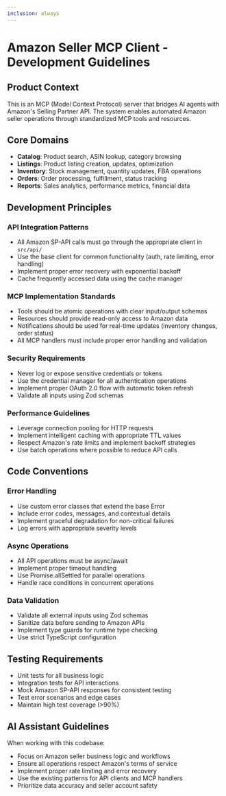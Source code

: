 ```yaml
---
inclusion: always
---
```


# Amazon Seller MCP Client - Development Guidelines

## Product Context

This is an MCP (Model Context Protocol) server that bridges AI agents with Amazon's Selling Partner API. The system enables automated Amazon seller operations through standardized MCP tools and resources.

## Core Domains

- **Catalog**: Product search, ASIN lookup, category browsing
- **Listings**: Product listing creation, updates, optimization
- **Inventory**: Stock management, quantity updates, FBA operations
- **Orders**: Order processing, fulfillment, status tracking
- **Reports**: Sales analytics, performance metrics, financial data

## Development Principles

### API Integration Patterns
- All Amazon SP-API calls must go through the appropriate client in `src/api/`
- Use the base client for common functionality (auth, rate limiting, error handling)
- Implement proper error recovery with exponential backoff
- Cache frequently accessed data using the cache manager

### MCP Implementation Standards
- Tools should be atomic operations with clear input/output schemas
- Resources should provide read-only access to Amazon data
- Notifications should be used for real-time updates (inventory changes, order status)
- All MCP handlers must include proper error handling and validation

### Security Requirements
- Never log or expose sensitive credentials or tokens
- Use the credential manager for all authentication operations
- Implement proper OAuth 2.0 flow with automatic token refresh
- Validate all inputs using Zod schemas

### Performance Guidelines
- Leverage connection pooling for HTTP requests
- Implement intelligent caching with appropriate TTL values
- Respect Amazon's rate limits and implement backoff strategies
- Use batch operations where possible to reduce API calls

## Code Conventions

### Error Handling
- Use custom error classes that extend the base Error
- Include error codes, messages, and contextual details
- Implement graceful degradation for non-critical failures
- Log errors with appropriate severity levels

### Async Operations
- All API operations must be async/await
- Implement proper timeout handling
- Use Promise.allSettled for parallel operations
- Handle race conditions in concurrent operations

### Data Validation
- Validate all external inputs using Zod schemas
- Sanitize data before sending to Amazon APIs
- Implement type guards for runtime type checking
- Use strict TypeScript configuration

## Testing Requirements

- Unit tests for all business logic
- Integration tests for API interactions
- Mock Amazon SP-API responses for consistent testing
- Test error scenarios and edge cases
- Maintain high test coverage (>90%)

## AI Assistant Guidelines

When working with this codebase:
- Focus on Amazon seller business logic and workflows
- Ensure all operations respect Amazon's terms of service
- Implement proper rate limiting and error recovery
- Use the existing patterns for API clients and MCP handlers
- Prioritize data accuracy and seller account safety
